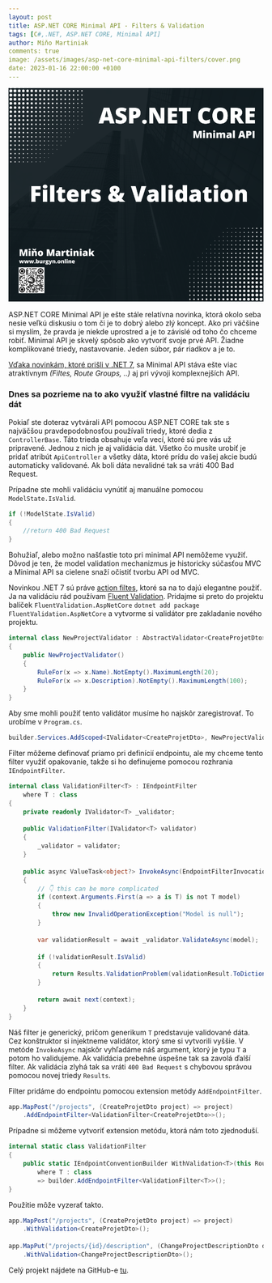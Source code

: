 ```yaml
---
layout: post
title: ASP.NET CORE Minimal API - Filters & Validation
tags: [C#,.NET, ASP.NET CORE, Minimal API]
author: Miňo Martiniak
comments: true
image: /assets/images/asp-net-core-minimal-api-filters/cover.png
date: 2023-01-16 22:00:00 +0100
---
```


![ASP.NET CORE Minimal API - Filters & Validation](/assets/images/asp-net-core-minimal-api-filters/cover.png)

ASP.NET CORE Minimal API je ešte stále relatívna novinka, ktorá okolo seba nesie veľkú diskusiu o tom či je to dobrý alebo zlý koncept.
Ako pri väčšine si myslím, že pravda je niekde uprostred a je to závislé od toho čo chceme robiť. Minimal API je skvelý spôsob ako vytvoriť svoje prvé API. Žiadne komplikované triedy, nastavovanie. Jeden súbor, pár riadkov a je to.

[Vďaka novinkám, ktoré prišli v .NET 7](https://learn.microsoft.com/en-us/aspnet/core/release-notes/aspnetcore-7.0?view=aspnetcore-7.0#minimal-apis), sa Minimal API stáva ešte viac atraktívnym *(Filtes, Route Groups, ..)* aj pri vývoji komplexnejších API.

### Dnes sa pozrieme na to ako využiť vlastné filtre na validáciu dát

Pokiaľ ste doteraz vytvárali API pomocou ASP.NET CORE tak ste s najväčšou pravdepodobnosťou používali triedy, ktoré dedia z `ControllerBase`. Táto trieda obsahuje veľa vecí, ktoré sú pre vás už pripravené. Jednou z nich je aj validácia dát. Všetko čo musíte urobiť je pridať atribút `ApiController` a všetky dáta, ktoré prídu do vašej akcie budú automaticky validované. Ak boli dáta nevalidné tak sa vráti 400 Bad Request.

Prípadne ste mohli validáciu vynútiť aj manuálne pomocou `ModelState.IsValid`.
```csharp
if (!ModelState.IsValid)
{
    //return 400 Bad Request
}
```

Bohužiaľ, alebo možno našťastie toto pri minimal API nemôžeme využiť. Dôvod je ten, že model validation mechanizmus je historicky súčasťou MVC a Minimal API sa cielene snaží očistiť tvorbu API od MVC.

Novinkou .NET 7 sú práve [action filtes](https://learn.microsoft.com/en-us/aspnet/core/fundamentals/minimal-apis/min-api-filters?view=aspnetcore-7.0), ktoré sa na to dajú elegantne použiť.
Ja na validáciu rád používam [Fluent Validation](https://docs.fluentvalidation.net/en/latest/). Pridajme si preto do projektu balíček `FluentValidation.AspNetCore` 
`dotnet add package FluentValidation.AspNetCore` a vytvorme si validátor pre zakladanie nového projektu.

```csharp
internal class NewProjectValidator : AbstractValidator<CreateProjetDto>
{
    public NewProjectValidator()
    {
        RuleFor(x => x.Name).NotEmpty().MaximumLength(20);
        RuleFor(x => x.Description).NotEmpty().MaximumLength(100);
    }
}
```

Aby sme mohli použiť tento validátor musíme ho najskôr zaregistrovať. To urobíme v `Program.cs`.

```csharp
builder.Services.AddScoped<IValidator<CreateProjetDto>, NewProjectValidator>();
```

Filter môžeme definovať priamo pri definícií endpointu, ale my chceme tento filter využiť opakovanie, takže si ho definujeme pomocou rozhrania `IEndpointFilter`.

```csharp
internal class ValidationFilter<T> : IEndpointFilter
    where T : class
{
    private readonly IValidator<T> _validator;

    public ValidationFilter(IValidator<T> validator)
    {
        _validator = validator;
    }

    public async ValueTask<object?> InvokeAsync(EndpointFilterInvocationContext context, EndpointFilterDelegate next)
    {
        // 👇 this can be more complicated
        if (context.Arguments.First(a => a is T) is not T model)
        {
            throw new InvalidOperationException("Model is null");
        }

        var validationResult = await _validator.ValidateAsync(model);

        if (!validationResult.IsValid)
        {
            return Results.ValidationProblem(validationResult.ToDictionary());
        }

        return await next(context);
    }
}
```

Náš filter je generický, pričom generikum `T` predstavuje validované dáta. Cez konštruktor si injektneme validátor, ktorý sme si vytvorili vyššie. V metóde `InvokeAsync` najskôr vyhľadáme náš argument, ktorý je typu `T` a potom ho validujeme. Ak validácia prebehne úspešne tak sa zavolá ďalší filter. Ak validácia zlyhá tak sa vráti `400 Bad Request` s chybovou správou pomocou novej triedy `Results`.

Filter pridáme do endpointu pomocou extension metódy `AddEndpointFilter`.

```csharp
app.MapPost("/projects", (CreateProjetDto project) => project)
    .AddEndpointFilter<ValidationFilter<CreateProjetDto>>();
```

Prípadne si môžeme vytvoriť extension metódu, ktorá nám toto zjednoduší.

```csharp
internal static class ValidationFilter
{
    public static IEndpointConventionBuilder WithValidation<T>(this RouteHandlerBuilder builder)
        where T : class
        => builder.AddEndpointFilter<ValidationFilter<T>>();
}
```

Použitie môže vyzerať takto.

```csharp
app.MapPost("/projects", (CreateProjetDto project) => project)
    .WithValidation<CreateProjetDto>();

app.MapPut("/projects/{id}/description", (ChangeProjectDescriptionDto description) => description)
    .WithValidation<ChangeProjectDescriptionDto>();
```

Celý projekt nájdete na GitHub-e [tu](https://github.com/Burgyn/Samples.MinimalApiFilters).